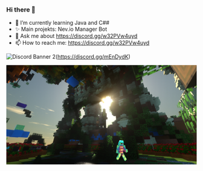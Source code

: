 ### Hi there 👋


- 🌱 I’m currently learning Java and C##
- ✨ Main projekts: Nev.io Manager Bot
- 💬 Ask me about https://discord.gg/w32PVw4uyd
- 📫 How to reach me: https://discord.gg/w32PVw4uyd


![Discord Banner 2](https://discordapp.com/api/guilds/833469624347262997/widget.png?style=banner2)(https://discord.gg/mEnDydK)

<div align="center">
  
  

[![ Logo ](Screenshot_103.png)](https://discord.gg/w32PVw4uyd)


</div>



